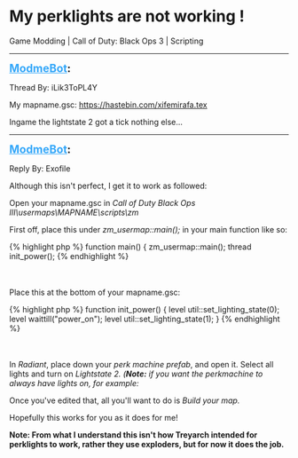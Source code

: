 # My perklights are not working !
Game Modding | Call of Duty: Black Ops 3 | Scripting

---
<strong style="font-size: 1.4em;"><span style="text-decoration: underline;text-decoration-color: #34a7f9;"><span style="color:#34a7f9;">ModmeBot</span></span>:</strong>

<p>Thread By: iLik3ToPL4Y<br /><p style="text-align:left;">My mapname.gsc: <a href="https://hastebin.com/xifemirafa.tex">https://hastebin.com/xifemirafa.tex</a></p><p style="text-align:left;"></p><p style="text-align:left;">Ingame the lightstate 2 got a tick nothing else... </p></p>

---
<strong style="font-size: 1.4em;"><span style="text-decoration: underline;text-decoration-color: #34a7f9;"><span style="color:#34a7f9;">ModmeBot</span></span>:</strong>

<p>Reply By: Exofile<br /><p style="text-align:left;">Although this isn&#39;t perfect, I get it to work as followed:</p><p style="text-align:left;">Open your mapname.gsc in <em>Call of Duty Black Ops III\usermaps\MAPNAME\scripts\zm</em></p><p style="text-align:left;">First off, place this under <em>zm_usermap::main(); </em>in your main function like so:</p>{% highlight php %}
function main()
{
	zm_usermap::main();
	thread init_power();
{% endhighlight %}
<br /><br /><br /><p style="text-align:left;"></p><p style="text-align:left;">Place this at the bottom of your mapname.gsc:</p>{% highlight php %}
function init_power()
{ 
	level util::set_lighting_state(0);
	level waittill("power_on"); 
	level util::set_lighting_state(1);
}
{% endhighlight %}
<br /><br /><br /><p style="text-align:left;"></p><p style="text-align:left;">In <em>Radiant</em>, place down your <em>perk machine prefab</em>, and open it. Select all lights and turn on <em>Lightstate 2. (<strong>Note:</strong> if you want the perkmachine to always have lights on, for example: </em></p><p style="text-align:left;"></p><p style="text-align:left;">Once you&#39;ve edited that, all you&#39;ll want to do is <em>Build your map.</em></p><p style="text-align:left;"></p><p style="text-align:left;">Hopefully this works for you as it does for me!</p><p style="text-align:left;"></p><p style="text-align:left;"><strong>Note: From what I understand this isn&#39;t how Treyarch intended for perklights to work, rather they use exploders, but for now it does the job.</strong></p></p>
